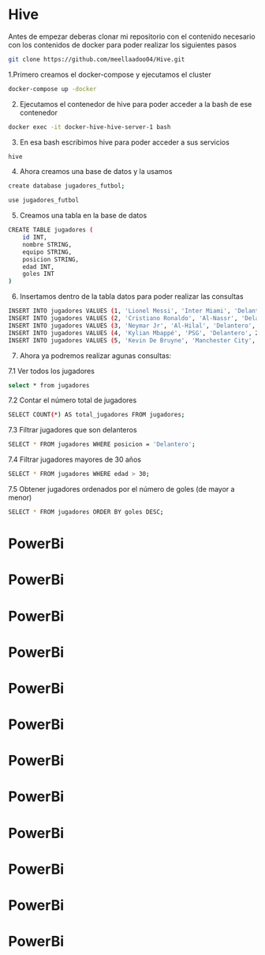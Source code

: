 
# Hive

Antes de empezar deberas clonar mi repositorio con el contenido necesario con los contenidos de docker para poder realizar los siguientes pasos
```bash
git clone https://github.com/meellaadoo04/Hive.git
```

1.Primero creamos el docker-compose y ejecutamos el cluster 

```bash
docker-compose up -docker
```

2. Ejecutamos el contenedor de hive para poder acceder a la bash de ese contenedor
```bash
docker exec -it docker-hive-hive-server-1 bash
````

3. En esa bash escribimos hive para poder acceder a sus servicios
```bash
hive
```

4. Ahora creamos una base de datos y la usamos
```bash
create database jugadores_futbol;
```

```bash
use jugadores_futbol
```

5. Creamos una tabla en la base de datos
```bash
CREATE TABLE jugadores (
    id INT,
    nombre STRING,
    equipo STRING,
    posicion STRING,
    edad INT,
    goles INT
)
```

6. Insertamos dentro de la tabla datos para poder realizar las consultas
```bash
INSERT INTO jugadores VALUES (1, 'Lionel Messi', 'Inter Miami', 'Delantero', 36, 800);
INSERT INTO jugadores VALUES (2, 'Cristiano Ronaldo', 'Al-Nassr', 'Delantero', 39, 850);
INSERT INTO jugadores VALUES (3, 'Neymar Jr', 'Al-Hilal', 'Delantero', 32, 400);
INSERT INTO jugadores VALUES (4, 'Kylian Mbappé', 'PSG', 'Delantero', 24, 250);
INSERT INTO jugadores VALUES (5, 'Kevin De Bruyne', 'Manchester City', 'Mediocampista', 32, 100);
```


7. Ahora ya podremos  realizar agunas consultas:

7.1 Ver todos los jugadores 
```bash
select * from jugadores
```

7.2 Contar el número total de jugadores
```bash
SELECT COUNT(*) AS total_jugadores FROM jugadores;
```

7.3 Filtrar jugadores que son delanteros
```bash
SELECT * FROM jugadores WHERE posicion = 'Delantero';
```

7.4 Filtrar jugadores mayores de 30 años
```bash
SELECT * FROM jugadores WHERE edad > 30;
```

7.5 Obtener jugadores ordenados por el número de goles (de mayor a menor)
```bash
SELECT * FROM jugadores ORDER BY goles DESC;
```
# PowerBi
# PowerBi
# PowerBi
# PowerBi
# PowerBi
# PowerBi
# PowerBi
# PowerBi
# PowerBi
# PowerBi
# PowerBi
# PowerBi
